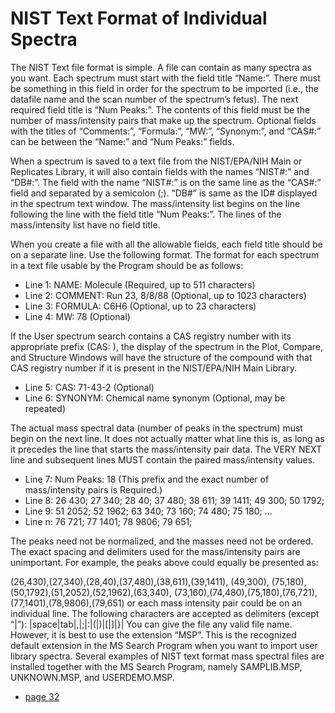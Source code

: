 # NIST Text Format of Individual Spectra

The NIST Text file format is simple. A file can contain as many spectra as you
want. Each spectrum must start with the field title “Name:”. There must be
something in this field in order for the spectrum to be imported (i.e., the
datafile name and the scan number of the spectrum’s fetus). The next required
field title is “Num Peaks:”. The contents of this field must be the number of
mass/intensity pairs that make up the spectrum. Optional fields with the titles
of “Comments:”, “Formula:”, “MW:”, “Synonym:”, and “CAS#:” can be between the
“Name:” and “Num Peaks:” fields.

When a spectrum is saved to a text file from the NIST/EPA/NIH Main or Replicates
Library, it will also contain fields with the names “NIST#:” and “DB#:”. The
field with the name “NIST#:” is on the same line as the “CAS#:” field and
separated by a semicolon (;). “DB#” is same as the ID# displayed in the spectrum
text window. The mass/intensity list begins on the line following the line with
the field title “Num Peaks:”. The lines of the mass/intensity list have no field
title.

When you create a file with all the allowable fields, each field title should be
on a separate line. Use the following format. The format for each spectrum in a
text file usable by the Program should be as follows:

- Line 1: NAME: Molecule (Required, up to 511 characters)
- Line 2: COMMENT: Run 23, 8/8/88 (Optional, up to 1023 characters)
- Line 3: FORMULA: C6H6 (Optional, up to 23 characters)
- Line 4: MW: 78 (Optional)

If the User spectrum search contains a CAS registry number with its appropriate
prefix (CAS: ), the display of the spectrum in the Plot, Compare, and Structure
Windows will have the structure of the compound with that CAS registry number if
it is present in the NIST/EPA/NIH Main Library.

- Line 5: CAS: 71-43-2 (Optional)
- Line 6: SYNONYM: Chemical name synonym (Optional, may be repeated)

The actual mass spectral data (number of peaks in the spectrum) must begin on
the next line. It does not actually matter what line this is, as long as it
precedes the line that starts the mass/intensity pair data. The VERY NEXT line
and subsequent lines MUST contain the paired mass/intensity values.

- Line 7: Num Peaks: 18 (This prefix and the exact number of mass/intensity pairs is Required.)
- Line 8: 26 430; 27 340; 28 40; 37 480; 38 611; 39 1411; 49 300; 50 1792;
- Line 9: 51 2052; 52 1962; 63 340; 73 160; 74 480; 75 180;
...
- Line n: 76 721; 77 1401; 78 9806; 79 651;

The peaks need not be normalized, and the masses need not be ordered. The exact
spacing and delimiters used for the mass/intensity pairs are unimportant. For
example, the peaks above could equally be presented as:

(26,430),(27,340),(28,40),(37,480),(38,611),(39,1411),
(49,300), (75,180),(50,1792),(51,2052),(52,1962),(63,340),
(73,160),(74,480),(75,180),(76,721),(77,1401),(78,9806),(79,651)
or each mass intensity pair could be on an individual line. The following characters are accepted as delimiters
(except “|”): |space|tab|,|;|:|(|)|[|]|}|
You can give the file any valid file name. However, it is best to use the extension “MSP”. This is the recognized
default extension in the MS Search Program when you want to import user library spectra.
Several examples of NIST text format mass spectral files are installed together with the MS Search Program,
namely SAMPLIB.MSP, UNKNOWN.MSP, and USERDEMO.MSP.

- [page 32](https://chemdata.nist.gov/mass-spc/ms-search/docs/Ver20Man.pdf)
